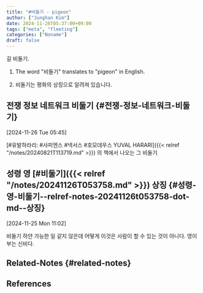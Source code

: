 ```yaml
---
title: "#비둘기 - pigeon"
author: ["Junghan Kim"]
date: 2024-11-26T05:37:00+09:00
tags: ["meta", "fleeting"]
categories: ["Noname"]
draft: false
---
```


<!--more-->

길 비둘기.

1.  The word "비둘기" translates to "pigeon" in English.

2.  비둘기는 평화의 상징으로 알려져 있습니다.


## 전쟁 정보 네트워크 비둘기 {#전쟁-정보-네트워크-비둘기}

<span class="timestamp-wrapper"><span class="timestamp">[2024-11-26 Tue 05:45]</span></span>

[#유발하라리: #사피엔스 #넥서스 #호모데우스 YUVAL HARARI]({{< relref "/notes/20240821T113719.md" >}}) 의 책에서 나오는 그 비둘기


## 성령 영 [#비둘기]({{< relref "/notes/20241126T053758.md" >}}) 상징 {#성령-영-비둘기--relref-notes-20241126t053758-dot-md--상징}

<span class="timestamp-wrapper"><span class="timestamp">[2024-11-25 Mon 11:02]</span></span>

비둘기 하얀 가능한 일 같지 않은데 어떻게 이것은 사람이 할 수 있는 것이 아니다. 영이 부는 신비다.


## Related-Notes {#related-notes}

## References

<style>.csl-entry{text-indent: -1.5em; margin-left: 1.5em;}</style><div class="csl-bib-body">
</div>
